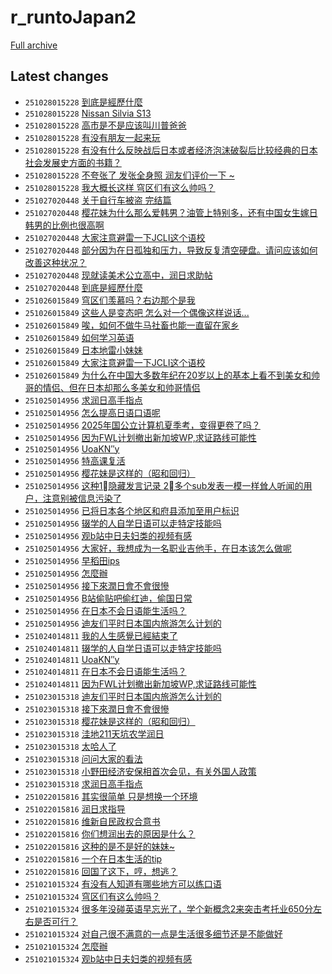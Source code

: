 # r_runtoJapan2

[Full archive](archive.md)

## Latest changes

- `251028015228` [到底是經歷什麼](../posts/r_runtoJapan2/251026221848_1ogxp1y.md)
- `251028015228` [Nissan Silvia S13](../posts/r_runtoJapan2/251027141130_1ohfgq2.md)
- `251028015228` [高市是不是应该叫川普爸爸](../posts/r_runtoJapan2/251028000419_1ohuw1f.md)
- `251028015228` [有没有朋友一起来玩](../posts/r_runtoJapan2/251027061237_1oh701b.md)
- `251028015228` [有没有什么反映战后日本或者经济泡沫破裂后比较经典的日本社会发展史方面的书籍？](../posts/r_runtoJapan2/251027170737_1ohk5nx.md)
- `251028015228` [不夸张了 发张全身照 润友们评价一下 ~](../posts/r_runtoJapan2/251027153152_1ohhkqs.md)
- `251028015228` [我大概长这样 穹区们有这么帅吗？](../posts/r_runtoJapan2/251027110913_1ohbijj.md)
- `251027020448` [关于自行车被盗 完结篇](../posts/r_runtoJapan2/251026173122_1ogqjx2.md)
- `251027020448` [樱花妹为什么那么爱韩男？油管上特别多，还有中国女生嫁日韩男的比例也很高啊](../posts/r_runtoJapan2/251026060208_1ogd3c6.md)
- `251027020448` [大家注意避雷一下JCLI这个语校](../posts/r_runtoJapan2/251026010520_1og7rt1.md)
- `251027020448` [部分因为在日孤独和压力，导致反复清空硬盘。请问应该如何改善这种状况？](../posts/r_runtoJapan2/251026121611_1ogj5c5.md)
- `251027020448` [现就读美术公立高中，润日求助帖](../posts/r_runtoJapan2/251026052546_1ogcibg.md)
- `251027020448` [到底是經歷什麼](../posts/r_runtoJapan2/251026221848_1ogxp1y.md)
- `251026015849` [穹区们羡慕吗？右边那个是我](../posts/r_runtoJapan2/251025160004_1ofv5px.md)
- `251026015849` [这些人是变态吧 怎么对一个偶像这样说话...](../posts/r_runtoJapan2/251025154616_1ofutly.md)
- `251026015849` [唉，如何不做牛马社畜也能一直留在家乡](../posts/r_runtoJapan2/251025224013_1og4s8f.md)
- `251026015849` [如何学习英语](../posts/r_runtoJapan2/251024184925_1of60t9.md)
- `251026015849` [日本地雷小妹妹](../posts/r_runtoJapan2/251026003842_1og797n.md)
- `251026015849` [大家注意避雷一下JCLI这个语校](../posts/r_runtoJapan2/251026010520_1og7rt1.md)
- `251026015849` [为什么在中国大多数年纪在20岁以上的基本上看不到美女和帅哥的情侣、但在日本却那么多美女和帅哥情侣](../posts/r_runtoJapan2/251025133719_1ofrr4o.md)
- `251025014956` [求润日高手指点](../posts/r_runtoJapan2/251022173815_1odezex.md)
- `251025014956` [怎么提高日语口语呢](../posts/r_runtoJapan2/251024134427_1oey570.md)
- `251025014956` [2025年国公立计算机夏季考，变得更卷了吗？](../posts/r_runtoJapan2/251024115505_1oevp3g.md)
- `251025014956` [因为FWL计划撤出新加坡WP,求证路线可能性](../posts/r_runtoJapan2/251023064442_1odw8q9.md)
- `251025014956` [UoaKN″y](../posts/r_runtoJapan2/251023160021_1oe75wb.md)
- `251025014956` [特高课复活](../posts/r_runtoJapan2/251024031331_1oen3dd.md)
- `251025014956` [樱花妹是这样的（昭和回归）](../posts/r_runtoJapan2/251022121634_1od6mla.md)
- `251025014956` [这种1⃣️隐藏发言记录 2⃣️多个sub发表一模一样耸人听闻的用户，注意别被信息污染了](../posts/r_runtoJapan2/251024051343_1oep9mb.md)
- `251025014956` [已将日本各个地区和府县添加至用户标识](../posts/r_runtoJapan2/251024084201_1oesgui.md)
- `251025014956` [辍学的人自学日语可以走特定技能吗](../posts/r_runtoJapan2/251023032936_1odsx7c.md)
- `251025014956` [观b站中日夫妇类的视频有感](../posts/r_runtoJapan2/251020144416_1obkrjj.md)
- `251025014956` [大家好，我想成为一名职业吉他手，在日本该怎么做呢](../posts/r_runtoJapan2/251024074358_1oerla6.md)
- `251025014956` [早稻田ips](../posts/r_runtoJapan2/251024115429_1oevonr.md)
- `251025014956` [怎麼辦](../posts/r_runtoJapan2/251020202236_1obsnih.md)
- `251025014956` [接下來潤日會不會很慘](../posts/r_runtoJapan2/251022183743_1odgltd.md)
- `251025014956` [B站偷贴吧偷红迪，偷国日常](../posts/r_runtoJapan2/251024140629_1oeyofp.md)
- `251025014956` [在日本不会日语能生活吗？](../posts/r_runtoJapan2/251023202152_1oee2au.md)
- `251025014956` [迪友们平时日本国内旅游怎么计划的](../posts/r_runtoJapan2/251022042651_1ocyqdz.md)
- `251024014811` [我的人生感覺已經結束了](../posts/r_runtoJapan2/251024004434_1oek47x.md)
- `251024014811` [辍学的人自学日语可以走特定技能吗](../posts/r_runtoJapan2/251023032936_1odsx7c.md)
- `251024014811` [UoaKN″y](../posts/r_runtoJapan2/251023160021_1oe75wb.md)
- `251024014811` [在日本不会日语能生活吗？](../posts/r_runtoJapan2/251023202152_1oee2au.md)
- `251024014811` [因为FWL计划撤出新加坡WP,求证路线可能性](../posts/r_runtoJapan2/251023064442_1odw8q9.md)
- `251023015318` [迪友们平时日本国内旅游怎么计划的](../posts/r_runtoJapan2/251022042651_1ocyqdz.md)
- `251023015318` [接下來潤日會不會很慘](../posts/r_runtoJapan2/251022183743_1odgltd.md)
- `251023015318` [樱花妹是这样的（昭和回归）](../posts/r_runtoJapan2/251022121634_1od6mla.md)
- `251023015318` [洼地211天坑农学润日](../posts/r_runtoJapan2/251022120238_1od6bv1.md)
- `251023015318` [太哈人了](../posts/r_runtoJapan2/251022150447_1odas7u.md)
- `251023015318` [问问大家的看法](../posts/r_runtoJapan2/251022084848_1od2yiv.md)
- `251023015318` [小野田经济安保相首次会见，有关外国人政策](../posts/r_runtoJapan2/251022074044_1od1x0w.md)
- `251023015318` [求润日高手指点](../posts/r_runtoJapan2/251022173815_1odezex.md)
- `251022015816` [其实很简单 只是想换一个环境](../posts/r_runtoJapan2/251021151145_1ocfl5l.md)
- `251022015816` [润日求指导](../posts/r_runtoJapan2/251021162510_1ochj0k.md)
- `251022015816` [维新自民政权合意书](../posts/r_runtoJapan2/251021090919_1oc81iz.md)
- `251022015816` [你们想润出去的原因是什么？](../posts/r_runtoJapan2/251021065157_1oc5yk8.md)
- `251022015816` [这种的是不是好的妹妹~](../posts/r_runtoJapan2/251021081112_1oc761j.md)
- `251022015816` [一个在日本生活的tip](../posts/r_runtoJapan2/251022000539_1octcq9.md)
- `251022015816` [回国了这下，哼，想逃？](../posts/r_runtoJapan2/251021150943_1ocfj79.md)
- `251021015324` [有没有人知道有哪些地方可以练口语](../posts/r_runtoJapan2/251020090303_1obf4qd.md)
- `251021015324` [穹区们有这么帅吗？](../posts/r_runtoJapan2/251020161019_1obmmnn.md)
- `251021015324` [很多年没碰英语早忘光了，学个新概念2来突击考托业650分左右是否可行？](../posts/r_runtoJapan2/251020110537_1obg3ei.md)
- `251021015324` [对自己很不满意的一点是生活很多细节还是不能做好](../posts/r_runtoJapan2/251020090855_1obf7ro.md)
- `251021015324` [怎麼辦](../posts/r_runtoJapan2/251020202236_1obsnih.md)
- `251021015324` [观b站中日夫妇类的视频有感](../posts/r_runtoJapan2/251020144416_1obkrjj.md)

